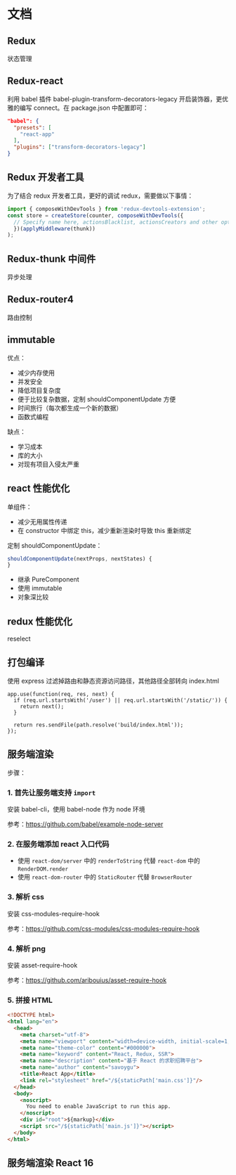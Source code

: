 # 文档

## Redux

状态管理

## Redux-react

利用 babel 插件 babel-plugin-transform-decorators-legacy 开启装饰器，更优雅的编写 connect。在 package.json 中配置即可：

```json
"babel": {
  "presets": [
    "react-app"
  ],
  "plugins": ["transform-decorators-legacy"]
}
```

## Redux 开发者工具

为了结合 redux 开发者工具，更好的调试 redux，需要做以下事情：

```javascript
import { composeWithDevTools } from 'redux-devtools-extension';
const store = createStore(counter, composeWithDevTools({
  // Specify name here, actionsBlacklist, actionsCreators and other options if needed
  })(applyMiddleware(thunk))
);
```

## Redux-thunk 中间件

异步处理

## Redux-router4

路由控制

## immutable

优点：

- 减少内存使用
- 并发安全
- 降低项目复杂度
- 便于比较复杂数据，定制 shouldComponentUpdate 方便
- 时间旅行（每次都生成一个新的数据）
- 函数式编程

缺点：

- 学习成本
- 库的大小
- 对现有项目入侵太严重

## react 性能优化

单组件：

- 减少无用属性传递
- 在 constructor 中绑定 this，减少重新渲染时导致 this 重新绑定

定制 shouldComponentUpdate：

```javascript
shouldComponentUpdate(nextProps, nextStates) {
}
```

- 继承 PureComponent
- 使用 immutable
- 对象深比较

## redux 性能优化

reselect

## 打包编译

使用 express 过滤掉路由和静态资源访问路径，其他路径全部转向 index.html

```node
app.use(function(req, res, next) {
  if (req.url.startsWith('/user') || req.url.startsWith('/static/')) {
    return next();
  }

  return res.sendFile(path.resolve('build/index.html'));
});
```

## 服务端渲染

步骤：

### 1. 首先让服务端支持 `import`

安装 babel-cli，使用 babel-node 作为 node 环境

参考：https://github.com/babel/example-node-server

### 2. 在服务端添加 react 入口代码

- 使用 `react-dom/server` 中的 `renderToString` 代替 `react-dom` 中的 `RenderDOM.render`
- 使用 `react-dom-router` 中的 `StaticRouter` 代替 `BrowserRouter`

### 3. 解析 css

安装 css-modules-require-hook

参考：https://github.com/css-modules/css-modules-require-hook

### 4. 解析 png

安装 asset-require-hook

参考：https://github.com/aribouius/asset-require-hook

### 5. 拼接 HTML

```html
<!DOCTYPE html>
<html lang="en">
  <head>
    <meta charset="utf-8">
    <meta name="viewport" content="width=device-width, initial-scale=1, shrink-to-fit=no">
    <meta name="theme-color" content="#000000">
    <meta name="keyword" content="React, Redux, SSR">
    <meta name="description" content="基于 React 的求职招聘平台">
    <meta name="author" content="savoygu">
    <title>React App</title>
    <link rel="stylesheet" href="/${staticPath['main.css']}"/>
  </head>
  <body>
    <noscript>
      You need to enable JavaScript to run this app.
    </noscript>
    <div id="root">${markup}</div>
    <script src="/${staticPath['main.js']}"></script>
  </body>
</html>
```

## 服务端渲染 React 16

